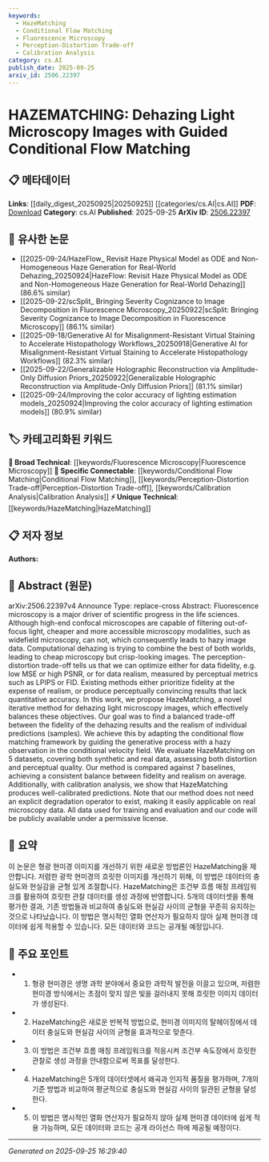 ```yaml
---
keywords:
  - HazeMatching
  - Conditional Flow Matching
  - Fluorescence Microscopy
  - Perception-Distortion Trade-off
  - Calibration Analysis
category: cs.AI
publish_date: 2025-09-25
arxiv_id: 2506.22397
---
```


<!-- KEYWORD_LINKING_METADATA:
{
  "processed_timestamp": "2025-09-25T16:29:40.723290",
  "vocabulary_version": "1.0",
  "selected_keywords": [
    "HazeMatching",
    "Conditional Flow Matching",
    "Fluorescence Microscopy",
    "Perception-Distortion Trade-off",
    "Calibration Analysis"
  ],
  "rejected_keywords": [],
  "similarity_scores": {
    "HazeMatching": 0.85,
    "Conditional Flow Matching": 0.78,
    "Fluorescence Microscopy": 0.65,
    "Perception-Distortion Trade-off": 0.72,
    "Calibration Analysis": 0.7
  },
  "extraction_method": "AI_prompt_based",
  "budget_applied": true,
  "candidates_json": {
    "candidates": [
      {
        "surface": "HazeMatching",
        "canonical": "HazeMatching",
        "aliases": [
          "Haze Matching"
        ],
        "category": "unique_technical",
        "rationale": "HazeMatching is a novel method introduced in the paper, offering a unique approach to dehazing microscopy images.",
        "novelty_score": 0.95,
        "connectivity_score": 0.65,
        "specificity_score": 0.9,
        "link_intent_score": 0.85
      },
      {
        "surface": "conditional flow matching",
        "canonical": "Conditional Flow Matching",
        "aliases": [
          "CFM"
        ],
        "category": "specific_connectable",
        "rationale": "Conditional flow matching is a key technique used in the proposed method, connecting to broader generative modeling frameworks.",
        "novelty_score": 0.7,
        "connectivity_score": 0.8,
        "specificity_score": 0.85,
        "link_intent_score": 0.78
      },
      {
        "surface": "fluorescence microscopy",
        "canonical": "Fluorescence Microscopy",
        "aliases": [
          "FM"
        ],
        "category": "broad_technical",
        "rationale": "Fluorescence microscopy is a foundational technique in life sciences, providing context for the dehazing application.",
        "novelty_score": 0.4,
        "connectivity_score": 0.75,
        "specificity_score": 0.6,
        "link_intent_score": 0.65
      },
      {
        "surface": "perception-distortion trade-off",
        "canonical": "Perception-Distortion Trade-off",
        "aliases": [
          "perception distortion tradeoff"
        ],
        "category": "specific_connectable",
        "rationale": "This trade-off is central to the paper's discussion on balancing image fidelity and realism.",
        "novelty_score": 0.65,
        "connectivity_score": 0.7,
        "specificity_score": 0.8,
        "link_intent_score": 0.72
      },
      {
        "surface": "calibration analysis",
        "canonical": "Calibration Analysis",
        "aliases": [
          "calibration"
        ],
        "category": "specific_connectable",
        "rationale": "Calibration analysis is used to validate the method's predictions, linking to broader evaluation techniques.",
        "novelty_score": 0.55,
        "connectivity_score": 0.68,
        "specificity_score": 0.75,
        "link_intent_score": 0.7
      }
    ],
    "ban_list_suggestions": [
      "method",
      "result",
      "performance"
    ]
  },
  "decisions": [
    {
      "candidate_surface": "HazeMatching",
      "resolved_canonical": "HazeMatching",
      "decision": "linked",
      "scores": {
        "novelty": 0.95,
        "connectivity": 0.65,
        "specificity": 0.9,
        "link_intent": 0.85
      }
    },
    {
      "candidate_surface": "conditional flow matching",
      "resolved_canonical": "Conditional Flow Matching",
      "decision": "linked",
      "scores": {
        "novelty": 0.7,
        "connectivity": 0.8,
        "specificity": 0.85,
        "link_intent": 0.78
      }
    },
    {
      "candidate_surface": "fluorescence microscopy",
      "resolved_canonical": "Fluorescence Microscopy",
      "decision": "linked",
      "scores": {
        "novelty": 0.4,
        "connectivity": 0.75,
        "specificity": 0.6,
        "link_intent": 0.65
      }
    },
    {
      "candidate_surface": "perception-distortion trade-off",
      "resolved_canonical": "Perception-Distortion Trade-off",
      "decision": "linked",
      "scores": {
        "novelty": 0.65,
        "connectivity": 0.7,
        "specificity": 0.8,
        "link_intent": 0.72
      }
    },
    {
      "candidate_surface": "calibration analysis",
      "resolved_canonical": "Calibration Analysis",
      "decision": "linked",
      "scores": {
        "novelty": 0.55,
        "connectivity": 0.68,
        "specificity": 0.75,
        "link_intent": 0.7
      }
    }
  ]
}
-->

# HAZEMATCHING: Dehazing Light Microscopy Images with Guided Conditional Flow Matching

## 📋 메타데이터

**Links**: [[daily_digest_20250925|20250925]] [[categories/cs.AI|cs.AI]]
**PDF**: [Download](https://arxiv.org/pdf/2506.22397.pdf)
**Category**: cs.AI
**Published**: 2025-09-25
**ArXiv ID**: [2506.22397](https://arxiv.org/abs/2506.22397)

## 🔗 유사한 논문
- [[2025-09-24/HazeFlow_ Revisit Haze Physical Model as ODE and Non-Homogeneous Haze Generation for Real-World Dehazing_20250924|HazeFlow: Revisit Haze Physical Model as ODE and Non-Homogeneous Haze Generation for Real-World Dehazing]] (86.6% similar)
- [[2025-09-22/scSplit_ Bringing Severity Cognizance to Image Decomposition in Fluorescence Microscopy_20250922|scSplit: Bringing Severity Cognizance to Image Decomposition in Fluorescence Microscopy]] (86.1% similar)
- [[2025-09-18/Generative AI for Misalignment-Resistant Virtual Staining to Accelerate Histopathology Workflows_20250918|Generative AI for Misalignment-Resistant Virtual Staining to Accelerate Histopathology Workflows]] (82.3% similar)
- [[2025-09-22/Generalizable Holographic Reconstruction via Amplitude-Only Diffusion Priors_20250922|Generalizable Holographic Reconstruction via Amplitude-Only Diffusion Priors]] (81.1% similar)
- [[2025-09-24/Improving the color accuracy of lighting estimation models_20250924|Improving the color accuracy of lighting estimation models]] (80.9% similar)

## 🏷️ 카테고리화된 키워드
**🧠 Broad Technical**: [[keywords/Fluorescence Microscopy|Fluorescence Microscopy]]
**🔗 Specific Connectable**: [[keywords/Conditional Flow Matching|Conditional Flow Matching]], [[keywords/Perception-Distortion Trade-off|Perception-Distortion Trade-off]], [[keywords/Calibration Analysis|Calibration Analysis]]
**⚡ Unique Technical**: [[keywords/HazeMatching|HazeMatching]]

## 📋 저자 정보

**Authors:** 

## 📄 Abstract (원문)

arXiv:2506.22397v4 Announce Type: replace-cross 
Abstract: Fluorescence microscopy is a major driver of scientific progress in the life sciences. Although high-end confocal microscopes are capable of filtering out-of-focus light, cheaper and more accessible microscopy modalities, such as widefield microscopy, can not, which consequently leads to hazy image data. Computational dehazing is trying to combine the best of both worlds, leading to cheap microscopy but crisp-looking images. The perception-distortion trade-off tells us that we can optimize either for data fidelity, e.g. low MSE or high PSNR, or for data realism, measured by perceptual metrics such as LPIPS or FID. Existing methods either prioritize fidelity at the expense of realism, or produce perceptually convincing results that lack quantitative accuracy. In this work, we propose HazeMatching, a novel iterative method for dehazing light microscopy images, which effectively balances these objectives. Our goal was to find a balanced trade-off between the fidelity of the dehazing results and the realism of individual predictions (samples). We achieve this by adapting the conditional flow matching framework by guiding the generative process with a hazy observation in the conditional velocity field. We evaluate HazeMatching on 5 datasets, covering both synthetic and real data, assessing both distortion and perceptual quality. Our method is compared against 7 baselines, achieving a consistent balance between fidelity and realism on average. Additionally, with calibration analysis, we show that HazeMatching produces well-calibrated predictions. Note that our method does not need an explicit degradation operator to exist, making it easily applicable on real microscopy data. All data used for training and evaluation and our code will be publicly available under a permissive license.

## 📝 요약

이 논문은 형광 현미경 이미지를 개선하기 위한 새로운 방법론인 HazeMatching을 제안합니다. 저렴한 광학 현미경의 흐릿한 이미지를 개선하기 위해, 이 방법은 데이터의 충실도와 현실감을 균형 있게 조절합니다. HazeMatching은 조건부 흐름 매칭 프레임워크를 활용하여 흐릿한 관찰 데이터를 생성 과정에 반영합니다. 5개의 데이터셋을 통해 평가한 결과, 기존 방법들과 비교하여 충실도와 현실감 사이의 균형을 꾸준히 유지하는 것으로 나타났습니다. 이 방법은 명시적인 열화 연산자가 필요하지 않아 실제 현미경 데이터에 쉽게 적용할 수 있습니다. 모든 데이터와 코드는 공개될 예정입니다.

## 🎯 주요 포인트

- 1. 형광 현미경은 생명 과학 분야에서 중요한 과학적 발전을 이끌고 있으며, 저렴한 현미경 방식에서는 초점이 맞지 않은 빛을 걸러내지 못해 흐릿한 이미지 데이터가 생성된다.
- 2. HazeMatching은 새로운 반복적 방법으로, 현미경 이미지의 탈헤이징에서 데이터 충실도와 현실감 사이의 균형을 효과적으로 맞춘다.
- 3. 이 방법은 조건부 흐름 매칭 프레임워크를 적응시켜 조건부 속도장에서 흐릿한 관찰로 생성 과정을 안내함으로써 목표를 달성한다.
- 4. HazeMatching은 5개의 데이터셋에서 왜곡과 인지적 품질을 평가하며, 7개의 기준 방법과 비교하여 평균적으로 충실도와 현실감 사이의 일관된 균형을 달성한다.
- 5. 이 방법은 명시적인 열화 연산자가 필요하지 않아 실제 현미경 데이터에 쉽게 적용 가능하며, 모든 데이터와 코드는 공개 라이선스 하에 제공될 예정이다.


---

*Generated on 2025-09-25 16:29:40*